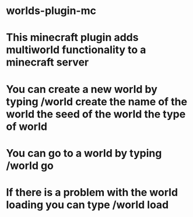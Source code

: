 # worlds-plugin-mc
# This minecraft plugin adds multiworld functionality to a minecraft server
# You can create a new world by typing /world create the name of the world the seed of the world the type of world
# You can go to a world by typing /world go <the name of the world>
# If there is a problem with the world loading you can type /world load
